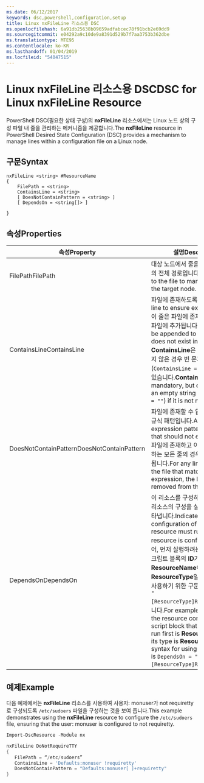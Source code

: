 ```yaml
---
ms.date: 06/12/2017
keywords: dsc,powershell,configuration,setup
title: Linux nxFileLine 리소스용 DSC
ms.openlocfilehash: 6a91db25638b09659adfabcec78f91bcb2e69dd9
ms.sourcegitcommit: e04292a9c10de9a8391d529b7f7aa3753b362dbe
ms.translationtype: MTE95
ms.contentlocale: ko-KR
ms.lasthandoff: 01/04/2019
ms.locfileid: "54047515"
---
```

# <a name="dsc-for-linux-nxfileline-resource"></a><span data-ttu-id="cae70-103">Linux nxFileLine 리소스용 DSC</span><span class="sxs-lookup"><span data-stu-id="cae70-103">DSC for Linux nxFileLine Resource</span></span>

<span data-ttu-id="cae70-104">PowerShell DSC(필요한 상태 구성)의 **nxFileLine** 리소스에서는 Linux 노드 상의 구성 파일 내 줄을 관리하는 메커니즘을 제공합니다.</span><span class="sxs-lookup"><span data-stu-id="cae70-104">The **nxFileLine** resource in PowerShell Desired State Configuration (DSC) provides a mechanism to manage lines within a configuration file on a Linux node.</span></span>

## <a name="syntax"></a><span data-ttu-id="cae70-105">구문</span><span class="sxs-lookup"><span data-stu-id="cae70-105">Syntax</span></span>

```
nxFileLine <string> #ResourceName
{
    FilePath = <string>
    ContainsLine = <string>
    [ DoesNotContainPattern = <string> ]
    [ DependsOn = <string[]> ]

}
```

## <a name="properties"></a><span data-ttu-id="cae70-106">속성</span><span class="sxs-lookup"><span data-stu-id="cae70-106">Properties</span></span>

|  <span data-ttu-id="cae70-107">속성</span><span class="sxs-lookup"><span data-stu-id="cae70-107">Property</span></span> |  <span data-ttu-id="cae70-108">설명</span><span class="sxs-lookup"><span data-stu-id="cae70-108">Description</span></span> |
|---|---|
| <span data-ttu-id="cae70-109">FilePath</span><span class="sxs-lookup"><span data-stu-id="cae70-109">FilePath</span></span>| <span data-ttu-id="cae70-110">대상 노드에서 줄을 관리하는 파일의 전체 경로입니다.</span><span class="sxs-lookup"><span data-stu-id="cae70-110">The full path to the file to manage lines in on the target node.</span></span>|
| <span data-ttu-id="cae70-111">ContainsLine</span><span class="sxs-lookup"><span data-stu-id="cae70-111">ContainsLine</span></span>| <span data-ttu-id="cae70-112">파일에 존재하도록 할 줄입니다.</span><span class="sxs-lookup"><span data-stu-id="cae70-112">A line to ensure exists in the file.</span></span> <span data-ttu-id="cae70-113">이 줄은 파일에 존재하지 않는 경우 파일에 추가됩니다.</span><span class="sxs-lookup"><span data-stu-id="cae70-113">This line will be appended to the file if it does not exist in the file.</span></span> <span data-ttu-id="cae70-114">**ContainsLine**은 필수지만 필요하지 않은 경우 빈 문자열(`ContainsLine = ""`)로 설정할 수 있습니다.</span><span class="sxs-lookup"><span data-stu-id="cae70-114">**ContainsLine** is mandatory, but can be set to an empty string (`ContainsLine = ""`) if it is not needed.</span></span>|
| <span data-ttu-id="cae70-115">DoesNotContainPattern</span><span class="sxs-lookup"><span data-stu-id="cae70-115">DoesNotContainPattern</span></span>| <span data-ttu-id="cae70-116">파일에 존재할 수 없는 줄에 대한 정규식 패턴입니다.</span><span class="sxs-lookup"><span data-stu-id="cae70-116">A regular expression pattern for lines that should not exist in the file.</span></span> <span data-ttu-id="cae70-117">파일에 존재하고 이 정규식과 일치하는 모든 줄의 경우 파일에서 제거됩니다.</span><span class="sxs-lookup"><span data-stu-id="cae70-117">For any lines that exist in the file that match this regular expression, the line will be removed from the file.</span></span>|
| <span data-ttu-id="cae70-118">DependsOn</span><span class="sxs-lookup"><span data-stu-id="cae70-118">DependsOn</span></span> | <span data-ttu-id="cae70-119">이 리소스를 구성하려면 먼저 다른 리소스의 구성을 실행해야 함을 나타냅니다.</span><span class="sxs-lookup"><span data-stu-id="cae70-119">Indicates that the configuration of another resource must run before this resource is configured.</span></span> <span data-ttu-id="cae70-120">예를 들어, 먼저 실행하려는 리소스 구성 스크립트 블록의 **ID**가 **ResourceName**이고 해당 형식이 **ResourceType**일 경우, 이 속성을 사용하기 위한 구문은 `DependsOn = "[ResourceType]ResourceName"`입니다.</span><span class="sxs-lookup"><span data-stu-id="cae70-120">For example, if the **ID** of the resource configuration script block that you want to run first is **ResourceName** and its type is **ResourceType**, the syntax for using this property is `DependsOn = "[ResourceType]ResourceName"`.</span></span>|

## <a name="example"></a><span data-ttu-id="cae70-121">예제</span><span class="sxs-lookup"><span data-stu-id="cae70-121">Example</span></span>

<span data-ttu-id="cae70-122">다음 예제에서는 **nxFileLine** 리소스를 사용하여 사용자: monuser가 not requiretty로 구성되도록 `/etc/sudoers` 파일을 구성하는 것을 보여 줍니다.</span><span class="sxs-lookup"><span data-stu-id="cae70-122">This example demonstrates using the **nxFileLine** resource to configure the `/etc/sudoers` file, ensuring that the user: monuser is configured to not requiretty.</span></span>

```powershell
Import-DscResource -Module nx

nxFileLine DoNotRequireTTY
{
   FilePath = “/etc/sudoers”
   ContainsLine = 'Defaults:monuser !requiretty'
   DoesNotContainPattern = "Defaults:monuser[ ]+requiretty"
}
```